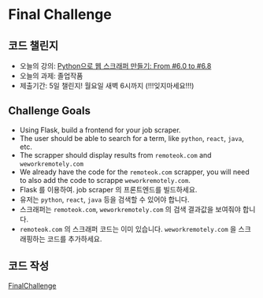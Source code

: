 # Final Challenge



## 코드 챌린지

- 오늘의 강의: [Python으로 웹 스크래퍼 만들기: From #6.0 to #6.8](https://nomadcoders.co/python-for-beginners/lectures/3809)
- 오늘의 과제: 졸업작품
- 제출기간: 5일 챌린지! 월요일 새벽 6시까지 (!!!잊지마세요!!!)



## Challenge Goals

- Using Flask, build a frontend for your job scraper.
- The user should be able to search for a term, like `python`, `react`, `java`, etc.
- The scrapper should display results from `remoteok.com` and `weworkremotely.com`
- We already have the code for the `remoteok.com` scrapper, you will need to also add the code to scrappe `weworkremotely.com`.
- Flask 를 이용하여. job scraper 의 프론트엔드를 빌드하세요.
- 유저는 `python`, `react`, `java` 등을 검색할 수 있어야 합니다.
- 스크래퍼는 `remoteok.com`, `weworkremotely.com` 의 검색 결과값을 보여줘야 합니다.
- `remoteok.com` 의 스크래퍼 코드는 이미 있습니다. `weworkremotely.com` 을 스크래핑하는 코드를 추가하세요.



## 코드 작성

[FinalChallenge](./FinalChallenge/main.py)

